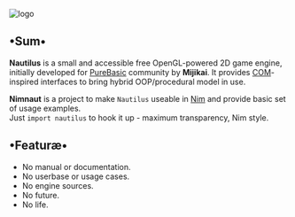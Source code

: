 ![logo](https://i.postimg.cc/FHpxXqZR/Nautilus-Engine.png)
## •Sum•
**Nautilus** is a small and accessible free OpenGL-powered 2D game engine, initially developed for [PureBasic](https://www.purebasic.fr/) community by **Mijikai**. It provides [COM](https://en.wikipedia.org/wiki/Component_Object_Model)-inspired interfaces to bring hybrid OOP/procedural model in use.

**Nimnaut** is a project to make `Nautilus` useable in [Nim](https://nim-lang.org/) and provide basic set of usage examples.  
Just `import nautilus` to hook it up - maximum transparency, Nim style.

## •Featuræ•
* No manual or documentation.
* No userbase or usage cases.
* No engine sources.
* No future.
* No life.
